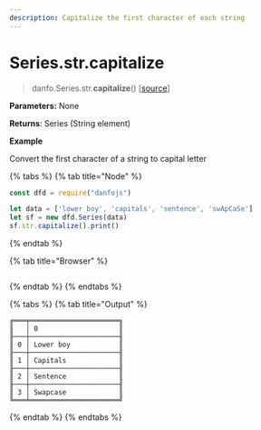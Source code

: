 ```yaml
---
description: Capitalize the first character of each string
---
```


# Series.str.capitalize

> danfo.Series.str.**capitalize**\(\)       \[[source](https://github.com/opensource9ja/danfojs/blob/master/danfojs/src/core/strings.js#L46)\]

**Parameters:** None

**Returns**:  Series \(String element\)

**Example**

Convert  the first character of a string to capital letter

{% tabs %}
{% tab title="Node" %}
```javascript
const dfd = require("danfojs")

let data = ['lower boy', 'capitals', 'sentence', 'swApCaSe']
let sf = new dfd.Series(data)
sf.str.capitalize().print()
```
{% endtab %}

{% tab title="Browser" %}
```

```
{% endtab %}
{% endtabs %}

{% tabs %}
{% tab title="Output" %}
```text
╔═══╤══════════════════════╗
║   │ 0                    ║
╟───┼──────────────────────╢
║ 0 │ Lower boy            ║
╟───┼──────────────────────╢
║ 1 │ Capitals             ║
╟───┼──────────────────────╢
║ 2 │ Sentence             ║
╟───┼──────────────────────╢
║ 3 │ Swapcase             ║
╚═══╧══════════════════════╝
```
{% endtab %}
{% endtabs %}

